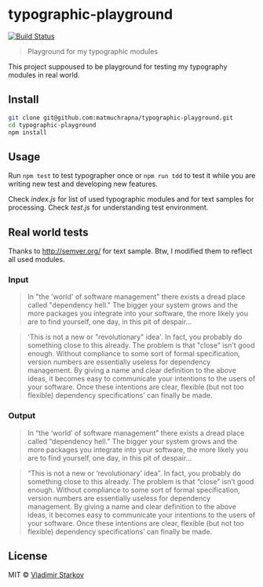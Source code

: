 # typographic-playground

[![Build Status][travis-image]][travis-url]

> Playground for my typographic modules

This project suppoused to be playground for testing my typography modules in real world.


## Install

```sh
git clone git@github.com:matmuchrapna/typographic-playground.git
cd typographic-playground
npm install
```


## Usage

Run `npm test` to test typographer once or `npm run tdd` to test it while you are writing new test and developing new features.

Check *index.js* for list of used typographic modules and for text samples for processing. Check *test.js* for understanding test environment.

## Real world tests

Thanks to http://semver.org/ for text sample. Btw, I modified them to reflect all used modules.

### Input

> In "the 'world' of software management" there exists a dread place called
"dependency hell."  The bigger your system grows and the more packages you
integrate into your software,  the more likely you are to find yourself,
one day, in this pit of despair...

> 'This is not a new or "revolutionary" idea'.  In fact,  you probably do something
close to this already.  The problem is that "close" isn't good enough.
Without compliance to some sort of formal specification,  version numbers
are essentially useless for dependency management.  By giving a name and
clear definition to the above ideas,  it becomes easy to communicate your
intentions to the users of your software.  Once these intentions are clear,
flexible (but not too flexible) dependency specifications' can finally be made.

### Output

> In “the ‘world’ of software management” there exists a dread place called
“dependency hell.” The bigger your system grows and the more packages you
integrate into your software, the more likely you are to find yourself,
one day, in this pit of despair…

> “This is not a new or ‘revolutionary’ idea”. In fact, you probably do something
close to this already. The problem is that “close” isn’t good enough.
Without compliance to some sort of formal specification, version numbers
are essentially useless for dependency management. By giving a name and
clear definition to the above ideas, it becomes easy to communicate your
intentions to the users of your software. Once these intentions are clear,
flexible (but not too flexible) dependency specifications’ can finally be made.


## License

MIT © [Vladimir Starkov](http://vstarkov.com/)

[travis-url]: https://travis-ci.org/matmuchrapna/typographic-playground
[travis-image]: http://img.shields.io/travis/matmuchrapna/typographic-playground.svg
